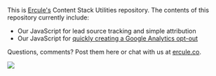 This is [Ercule's](https://ercule.co) Content Stack Utilities repository. The contents of this repository currently include:

* Our JavaScript for lead source tracking and simple attribution
* Our JavaScript for [quickly creating a Google Analytics opt-out](https://www.ercule.co/google-analytics-opt-out-javascript)

Questions, comments? Post them here or chat with us at [ercule.co](https://ercule.co).

<img src="https://google-analytics.com/collect?v=1&t=event&tid=UA-160647210-1&cid=0&ec=Utilities&ea=View&el=View"/>
